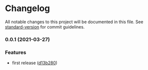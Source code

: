 # Changelog

All notable changes to this project will be documented in this file. See [standard-version](https://github.com/conventional-changelog/standard-version) for commit guidelines.

### 0.0.1 (2021-03-27)


### Features

* first release ([d13b280](https://github.com/t4y3/libraries-boilerplate/commit/d13b2800db3ab9d28f5e686ead52c6ee56a3ff9a))
